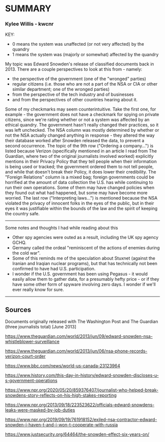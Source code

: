 # SUMMARY

### Kylee Willis - kwcnr

KEY:
- 0 means the system was unaffected (or not very affected) by the quandry
- 1 means the system was (majorly or somewhat) affected by the quandry

My topic was Edward Snowden's release of classified documents back in 2013. There are a couple perspectives to look at this from - namely: 
- the perspective of the government (one of the "wronged" parties)
- regular citizens (i.e. those who are not a part of the NSA or CIA or other similar department; one of the wronged parties)
- from the perspective of the tech industry and of businesses
- and from the perspectives of other countries hearing about it.

Some of my checkmarks may seem counterintuitive. Take the first one, for example - the government does not have a checkmark for spying on private citizens, since we're rating whether or not a system was affected by an ethical quandry. The government hasn't really changed their practices, so it was left unchecked. The NSA column was mostly determined by whether or not the NSA actually changed anything in response - they altered the way their database worked after Snowden released the data, to prevent a second occurrence. The topic of the 9th row ("Ordering a company...") is listed because Verizon (specifically mentioned in an article I read from The Guardian, where two of the original journalists involved worked) explicitly mentions in their Privacy Policy that they tell people when their information is being used or tracked; the government ordered them to not tell people, and while that doesn't break their Policy, it does lower their credibility. The "Foreign Relations" column is a mixed bag; foreign governments could be horrified at the amount of data collection the U.S. has while continuing to run their own operations. Some of them may have changed policies when they found out what had happened, but some may have become more worried. The last row ("Interpreting laws...") is mentioned because the NSA violated the privacy of innocent folks in the eyes of the public, but in their eyes it was justifiable within the bounds of the law and the spirit of keeping the country safe.

---

Some notes and thoughts I had while reading about this
- Other spy agencies were outed as a result, including the UK spy agency GCHQ. 
- Germany called the ordeal "reminiscent of the actions of enemies during the cold war". 
- Some of this reminds me of the speculation about Stuxnet (against the Iranian and Iraqian nuclear programs), but that has technically not been confirmed to have had U.S. participation. 
- I wonder if the U.S. government has been using Pegasus - it would easily allow them to gather data, for a presumably hefty price - or if they have some other form of spyware involving zero days. I wonder if we'll ever really know for sure.

---

## Sources

Documents originally released with The Washington Post and The Guardian (three journalists total) \[June 2013]

https://www.theguardian.com/world/2013/jun/09/edward-snowden-nsa-whistleblower-surveillance

https://www.theguardian.com/world/2013/jun/06/nsa-phone-records-verizon-court-order

https://www.bbc.com/news/world-us-canada-23123964

https://www.history.com/this-day-in-history/edward-snowden-discloses-u-s-government-operations

https://www.npr.org/2020/05/20/859376407/journalist-who-helped-break-snowdens-story-reflects-on-his-high-stakes-reporting

https://www.npr.org/2013/09/18/223523622/officials-edward-snowdens-leaks-were-masked-by-job-duties

https://www.npr.org/2019/09/19/761918152/exiled-nsa-contractor-edward-snowden-i-haven-t-and-i-won-t-cooperate-with-russia

https://www.justsecurity.org/64464/the-snowden-effect-six-years-on/
